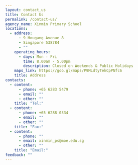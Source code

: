```yaml
---
layout: contact_us
title: Contact Us
permalink: /contact-us/
agency_name: Xinmin Primary School
locations:
  - address:
      - 9 Hougang Avenue 8
      - Singapore 538784
      - ""
    operating_hours:
      - days: Mon - Fri
        time: 8.00am - 5.00pm
        description: Closed on Weekends & Public Holidays
    maps_link: https://goo.gl/maps/P9MLdtyTekCpPNfc6
    title: Address
contacts:
  - content:
      - phone: +65 6283 5479
      - email: ""
      - other: ""
    title: "Tel:"
  - content:
      - phone: +65 6288 0334
      - email: ""
      - other: ""
    title: "Fax:"
  - content:
      - phone: ""
      - email: xinmin_ps@moe.edu.sg
      - other: ""
    title: "Email:"
feedback: ""
---
```

